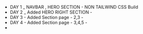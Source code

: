 - DAY 1 _ NAVBAR , HERO SECTION - NON TAILWIND CSS Build
- DAY 2 _ Added HERO RIGHT SECTION -
- DAY 3 - Added Section page - 2,3 -
- DAY 4 - Added Section page - 3,4,5 -
- 
